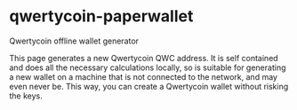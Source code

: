 # qwertycoin-paperwallet
Qwertycoin offline wallet generator

This page generates a new Qwertycoin QWC address. It is self contained and does all the necessary calculations locally, so is suitable for generating a new wallet on a machine that is not connected to the network, and may even never be. This way, you can create a Qwertycoin wallet without risking the keys. 